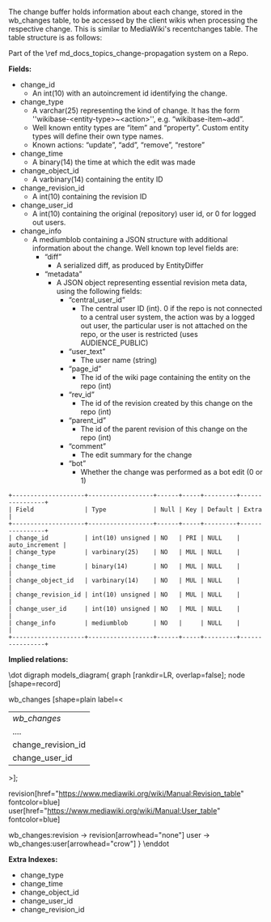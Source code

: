 The change buffer holds information about each change, stored in the wb_changes table, to be accessed by the client wikis when processing the respective change.
This is similar to MediaWiki's recentchanges table.
The table structure is as follows:

Part of the \ref md_docs_topics_change-propagation system on a Repo.

**Fields:**

* change_id
  * An int(10) with an autoincrement id identifying the change.
* change_type
  * A varchar(25) representing the kind of change. It has the form ''wikibase-&lt;entity-type&gt;~&lt;action&gt;'', e.g. “wikibase-item~add”.
  * Well known entity types are “item” and “property”. Custom entity types will define their own type names.
  * Known actions: “update”, “add”, “remove”, “restore”
* change_time
  * A binary(14) the time at which the edit was made
* change_object_id
  * A varbinary(14) containing the entity ID
* change_revision_id
  * A int(10) containing the revision ID
* change_user_id
  * A int(10) containing the original (repository) user id, or 0 for logged out users.
* change_info
  * A mediumblob containing a JSON structure with additional information about the change. Well known top level fields are:
    * “diff”
      * A serialized diff, as produced by EntityDiffer
    * “metadata”
      * A JSON object representing essential revision meta data, using the following fields:
        * “central_user_id”
          * The central user ID (int). 0 if the repo is not connected to a central user system, the action was by a logged out user, the particular user is not attached on the repo, or the user is restricted (uses AUDIENCE_PUBLIC)
        * “user_text”
          * The user name (string)
        * “page_id”
          * The id of the wiki page containing the entity on the repo (int)
        * “rev_id”
          * The id of the revision created by this change on the repo (int)
        * “parent_id”
          * The id of the parent revision of this change on the repo (int)
        * “comment”
          * The edit summary for the change
        * “bot”
          * Whether the change was performed as a bot edit (0 or 1)

```
+--------------------+------------------+------+-----+---------+----------------+
| Field              | Type             | Null | Key | Default | Extra          |
+--------------------+------------------+------+-----+---------+----------------+
| change_id          | int(10) unsigned | NO   | PRI | NULL    | auto_increment |
| change_type        | varbinary(25)    | NO   | MUL | NULL    |                |
| change_time        | binary(14)       | NO   | MUL | NULL    |                |
| change_object_id   | varbinary(14)    | NO   | MUL | NULL    |                |
| change_revision_id | int(10) unsigned | NO   | MUL | NULL    |                |
| change_user_id     | int(10) unsigned | NO   | MUL | NULL    |                |
| change_info        | mediumblob       | NO   |     | NULL    |                |
+--------------------+------------------+------+-----+---------+----------------+
```

**Implied relations:**

\dot
digraph models_diagram{
    graph [rankdir=LR, overlap=false];
    node [shape=record]

wb_changes [shape=plain label=<
<table border="0" cellborder="1" cellspacing="0">
  <tr><td><i>wb_changes</i></td></tr>
  <tr><td port="1">....</td></tr>
  <tr><td port="revision">change_revision_id</td></tr>
  <tr><td port="user">change_user_id</td></tr>
</table>>];

revision[href="https://www.mediawiki.org/wiki/Manual:Revision_table" fontcolor=blue]
user[href="https://www.mediawiki.org/wiki/Manual:User_table" fontcolor=blue]

wb_changes:revision -> revision[arrowhead="none"]
user -> wb_changes:user[arrowhead="crow"]
}
\enddot

**Extra Indexes:**
 - change_type
 - change_time
 - change_object_id
 - change_user_id
 - change_revision_id
